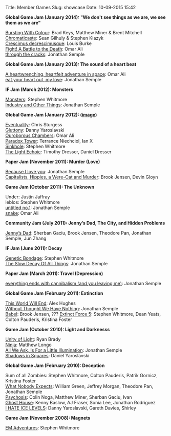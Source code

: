 Title: Member Games
Slug: showcase
Date: 10-09-2015 15:42

**Global Game Jam (January 2014): "We don't see things as we are, we see them as we are"**

[ Bursting With Colour](http://globalgamejam.org/2014/games/bursting-colour): Brad Keys, Matthew Miner & Brent Mitchell  
[ Chromaticaste](http://globalgamejam.org/2014/games/chromaticaste): Sean Gilhuly & Stephen Kiazyk  
[ Crescimus decrescimusque](http://globalgamejam.org/2014/games/crescimus-decrescimusque): Louis Burke  
[ Fight! A Battle to the Death](http://globalgamejam.org/2014/games/project-x-0): Omar Ali  
[ through the cracks](http://globalgamejam.org/2014/games/through-cracks): Jonathan Semple

**Global Game Jam (January 2013): The sound of a heart beat**

[ A heartwrenching, heartfelt adventure in space](http://2013.globalgamejam.org/2013/heartwrenching-heartfelt-adventure-space): Omar Ali  
[ eat your heart out, my love](http://2013.globalgamejam.org/2013/eat-your-heart-out-my-love): Jonathan Semple

**IF Jam (March 2012): Monsters**

[ Monsters](http://iplayif.com/?story=http%3A//csclub.uwaterloo.ca/~uwgdc/games/Monsters.zblorb): Stephen Whitmore  
[ Industry and Other Things](http://iplayif.com/?story=http%3A//csclub.uwaterloo.ca/~uwgdc/games/Industry%20and%20Other%20Things.zblorb): Jonathan Semple

**Global Game Jam (January 2012): ([image](http://upload.wikimedia.org/wikipedia/commons/thumb/c/c8/Ouroboros-simple.svg/200px-Ouroboros-simple.svg.png))**

[ Eventuality](http://globalgamejam.org/2012/eventuality): Chris Sturgess  
[ Gluttony](http://globalgamejam.org/2012/gluttony): Danny Yaroslavski  
[ Ouroborous Chambers](http://globalgamejam.org/2012/ouroborous-chambers): Omar Ali  
[ Paradox Tower](http://globalgamejam.org/2012/paradox-tower): Terrance Niechciol, Ian X  
[ Sinkhole](http://www.stephenwhitmore.com/sinkhole/): Stephen Whitmore  
[ The Light Echoic](http://globalgamejam.org/sites/default/files/uploads/2012/6958/lightechoic_V2.swf): Timothy Dresser, Daniel Dresser

**Paper Jam (November 2011): Murder (Love)**

[Because I love you](http://cosr.wordpress.com/paper-games/because-i-love-you/): Jonathan Semple  
[Capitalists, Hippies, a Were-Cat and Murder](http://www.brwarner.net/2011/11/24/capitalists-hippies-a-were-cat-and-murder): Brook Jensen, Devin Gloyn

**Game Jam (October 2011): The Unknown**

Under: Justin Jaffray  
leblos: Stephen Whitmore  
[untitled no.1](http://cosr.wordpress.com/games/untitled-no-1/): Jonathan Semple  
[snake](http://csclub.uwaterloo.ca/~uwgdc/games/snake.zip): Omar Ali

**Community Jam (July 2011): Jenny’s Dad, The City, and Hidden Problems**

[ Jenny’s Dad](http://csclub.uwaterloo.ca/~uwgdc/games/jennysdad.swf): Sherban Gaciu, Brook Jensen, Theodore Pan, Jonathan Semple, Jun Zhang

**IF Jam (June 2011): Decay**

[ Genetic Bondage](http://iplayif.com/?story=http%3A//csclub.uwaterloo.ca/~uwgdc/games/GeneticBondage.zblorb): Stephen Whitmore  
[ The Slow Decay Of All Things](http://iplayif.com/?story=http%3A//csclub.uwaterloo.ca/~uwgdc/games/The%20Slow%20Decay%20Of%20All%20Things.zblorb): Jonathan Semple

**Paper Jam (March 2011): Travel (Depression)**

[everything ends with cannibalism (and you leaving me)](http://cosr.wordpress.com/paper-games/everything-ends-with-cannibalism-and-you-leaving-me/): Jonathan Semple

**Global Game Jam (February 2011): Extinction**

[ This World Will End](http://globalgamejam.org/2011/world-will-end): Alex Hughes  
[ Without Thought We Have Nothing](http://globalgamejam.org/2011/without-thought-we-have-nothing): Jonathan Semple  
[ Babel](http://globalgamejam.org/2011/babel): Brook Jensen, ???
[ Extinct Force 5](http://csclub.uwaterloo.ca/~uwgdc/games/extinct-force-5.zip): Stephen Whitmore, Dean Yeats, Colton Pauderis, Kristina Foster

**Game Jam (October 2010): Light and Darknesss**

[ Unity of Light](http://csclub.uwaterloo.ca/~uwgdc/games/Unity%20of%20Light.swf): Ryan Brady  
[ Ninja](http://csclub.uwaterloo.ca/~uwgdc/games/Ninja%20game%20programming.swf): Matthew Longo  
[All We Ask, Is For a Little Illumination](http://cosr.wordpress.com/paper-games/all-we-ask-is-for-a-little-illumination/): Jonathan Semple  
[ Shadows in Squares](http://csclub.uwaterloo.ca/~uwgdc/games/shadowsinsquares.swf): Daniel Yaroslavski

**Global Game Jam (February 2010): Deception**

Sum of all Zombies: Stephen Whitmore, Colton Pauderis, Patrik Gornicz, Kristina Foster  
[ What Nobody Expects](http://globalgamejam.org/2010/what-nobody-expects): William Green, Jeffrey Morgan, Theodore Pan, Jonathan Semple  
[Psychosis](http://globalgamejam.org/2010/psychosis): Colin Noga, Matthew Miner, Sherban Gaciu, Ivan  
[Ghost House](http://globalgamejam.org/2010/ghost-house): Kenny Baslow, AJ Fraser, Sonia Lee, Jonathan Rodriguez  
[I HATE ICE LEVELS](http://globalgamejam.org/2010/i-hate-ice-levels-0): Danny Yaroslavski, Gareth Davies, Shirley

**Game Jam (November 2008): Magnets**

[ EM Adventures](http://stephenwhitmore.com/game_ema.html): Stephen Whitmore